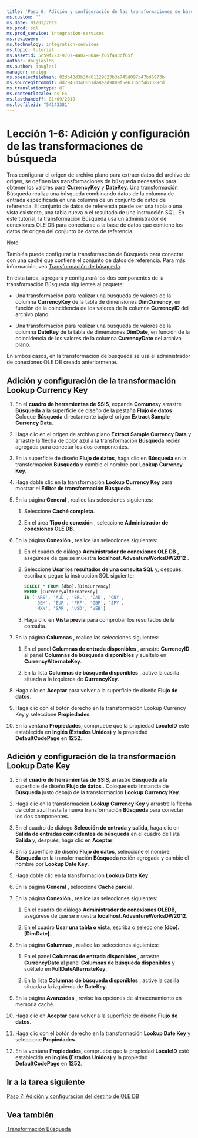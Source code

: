 ```yaml
---
title: 'Paso 6: Adición y configuración de las transformaciones de búsqueda | Microsoft Docs'
ms.custom: ''
ms.date: 01/03/2019
ms.prod: sql
ms.prod_service: integration-services
ms.reviewer: ''
ms.technology: integration-services
ms.topic: tutorial
ms.assetid: 5c59f723-9707-4407-80ae-f05f483cf65f
author: douglaslMS
ms.author: douglasl
manager: craigg
ms.openlocfilehash: 82db40d3b3fd61129823b3e745d097b47bd6973b
ms.sourcegitcommit: dd794633466b1da8ead9889f5e633bdf4b3389cd
ms.translationtype: HT
ms.contentlocale: es-ES
ms.lasthandoff: 01/09/2019
ms.locfileid: "54143381"
---
```

# <a name="lesson-1-6-add-and-configure-the-lookup-transformations"></a>Lección 1-6: Adición y configuración de las transformaciones de búsqueda

Tras configurar el origen de archivo plano para extraer datos del archivo de origen, se definen las transformaciones de búsqueda necesarias para obtener los valores para **CurrencyKey** y **DateKey**. Una transformación Búsqueda realiza una búsqueda combinando datos de la columna de entrada especificada en una columna de un conjunto de datos de referencia. El conjunto de datos de referencia puede ser una tabla o una vista existente, una tabla nueva o el resultado de una instrucción SQL. En este tutorial, la transformación Búsqueda usa un administrador de conexiones OLE DB para conectarse a la base de datos que contiene los datos de origen del conjunto de datos de referencia.  
  
> [!NOTE]  
> También puede configurar la transformación de Búsqueda para conectar con una caché que contiene el conjunto de datos de referencia. Para más información, vea [Transformación de búsqueda](../integration-services/data-flow/transformations/lookup-transformation.md).  
  
En esta tarea, agregará y configurará los dos componentes de la transformación Búsqueda siguientes al paquete:  
  
-   Una transformación para realizar una búsqueda de valores de la columna **CurrencyKey** de la tabla de dimensiones **DimCurrency**, en función de la coincidencia de los valores de la columna **CurrencyID** del archivo plano.  
  
-   Una transformación para realizar una búsqueda de valores de la columna **DateKey** de la tabla de dimensiones **DimDate**, en función de la coincidencia de los valores de la columna **CurrencyDate** del archivo plano.  
  
En ambos casos, en la transformación de búsqueda se usa el administrador de conexiones OLE DB creado anteriormente.  
  
## <a name="add-and-configure-the-lookup-currency-key-transformation"></a>Adición y configuración de la transformación Lookup Currency Key  
  
1.  En el **cuadro de herramientas de SSIS**, expanda **Comunes**y arrastre **Búsqueda** a la superficie de diseño de la pestaña **Flujo de datos** . Coloque **Búsqueda** directamente bajo el origen **Extract Sample Currency Data**.  
  
2.  Haga clic en el origen de archivo plano **Extract Sample Currency Data** y arrastre la flecha de color azul a la transformación **Búsqueda** recién agregada para conectar los dos componentes.  
  
3.  En la superficie de diseño **Flujo de datos**, haga clic en **Búsqueda** en la transformación **Búsqueda** y cambie el nombre por **Lookup Currency Key**.  
  
4.  Haga doble clic en la transformación **Lookup Currency Key** para mostrar el **Editor de transformación Búsqueda**.  
  
5.  En la página **General** , realice las selecciones siguientes:  
  
    1.  Seleccione **Caché completa**.  
  
    2.  En el área **Tipo de conexión** , seleccione **Administrador de conexiones OLE DB**.  
  
6.  En la página **Conexión** , realice las selecciones siguientes:  
  
    1.  En el cuadro de diálogo **Administrador de conexiones OLE DB** , asegúrese de que se muestra **localhost.AdventureWorksDW2012** .  
  
    2.  Seleccione **Usar los resultados de una consulta SQL** y, después, escriba o pegue la instrucción SQL siguiente:  
  
        ```sql
        SELECT * FROM [dbo].[DimCurrency]
        WHERE [CurrencyAlternateKey]
        IN ('ARS', 'AUD', 'BRL', 'CAD', 'CNY',
            'DEM', 'EUR', 'FRF', 'GBP', 'JPY',
            'MXN', 'SAR', 'USD', 'VEB')
        ```  
    3.  Haga clic en **Vista previa** para comprobar los resultados de la consulta.
  
7.  En la página **Columnas** , realice las selecciones siguientes:  
  
    1.  En el panel **Columnas de entrada disponibles** , arrastre **CurrencyID** al panel **Columnas de búsqueda disponibles** y suéltelo en **CurrencyAlternateKey**.  
  
    2.  En la lista **Columnas de búsqueda disponibles** , active la casilla situada a la izquierda de **CurrencyKey**.  
  
8.  Haga clic en **Aceptar** para volver a la superficie de diseño **Flujo de datos**.  
  
9. Haga clic con el botón derecho en la transformación Lookup Currency Key y seleccione **Propiedades**.  
  
10. En la ventana **Propiedades**, compruebe que la propiedad **LocaleID** esté establecida en **Inglés (Estados Unidos)** y la propiedad **DefaultCodePage** en **1252**.  
  
## <a name="add-and-configure-the-lookup-date-key-transformation"></a>Adición y configuración de la transformación Lookup Date Key  
  
1.  En el **cuadro de herramientas de SSIS**, arrastre **Búsqueda** a la superficie de diseño **Flujo de datos** . Coloque esta instancia de **Búsqueda** justo debajo de la transformación **Lookup Currency Key**.  
  
2.  Haga clic en la transformación **Lookup Currency Key** y arrastre la flecha de color azul hasta la nueva transformación **Búsqueda** para conectar los dos componentes.  
  
3.  En el cuadro de diálogo **Selección de entrada y salida**, haga clic en **Salida de entradas coincidentes de búsqueda** en el cuadro de lista **Salida** y, después, haga clic en **Aceptar**.  
  
4.  En la superficie de diseño **Flujo de datos**, seleccione el nombre **Búsqueda** en la transformación **Búsqueda** recién agregada y cambie el nombre por **Lookup Date Key**.  
  
5.  Haga doble clic en la transformación **Lookup Date Key** .  
  
6.  En la página **General** , seleccione **Caché parcial**.  
  
7.  En la página **Conexión** , realice las selecciones siguientes:  
  
    1.  En el cuadro de diálogo **Administrador de conexiones OLEDB**, asegúrese de que se muestra **localhost.AdventureWorksDW2012**.  
  
    2.  En el cuadro **Usar una tabla o vista**, escriba o seleccione **[dbo].[DimDate]**.  
  
8.  En la página **Columnas** , realice las selecciones siguientes:  
  
    1.  En el panel **Columnas de entrada disponibles** , arrastre **CurrencyDate** al panel **Columnas de búsqueda disponibles** y suéltelo en **FullDateAlternateKey**.  
  
    2.  En la lista **Columnas de búsqueda disponibles** , active la casilla situada a la izquierda de **DateKey**.  
  
9. En la página **Avanzadas** , revise las opciones de almacenamiento en memoria caché.  
  
10. Haga clic en **Aceptar** para volver a la superficie de diseño **Flujo de datos**.  
  
11. Haga clic con el botón derecho en la transformación **Lookup Date Key** y seleccione **Propiedades**.
  
12. En la ventana **Propiedades**, compruebe que la propiedad **LocaleID** esté establecida en **Inglés (Estados Unidos)** y la propiedad **DefaultCodePage** en **1252**.  
  
## <a name="go-to-next-task"></a>Ir a la tarea siguiente
[Paso 7: Adición y configuración del destino de OLE DB](../integration-services/lesson-1-7-adding-and-configuring-the-ole-db-destination.md)  
  
## <a name="see-also"></a>Vea también  
[Transformación Búsqueda](../integration-services/data-flow/transformations/lookup-transformation.md)  
  
  
  
